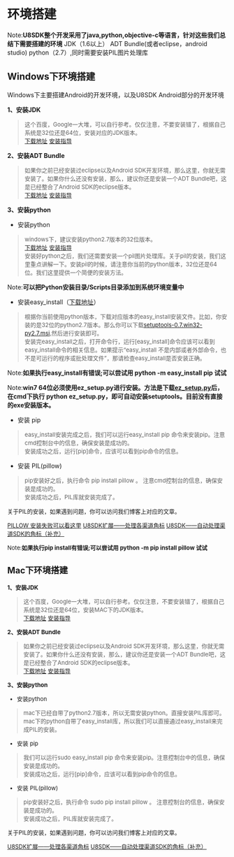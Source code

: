 环境搭建
======

Note:**U8SDK整个开发采用了java,python,objective-c等语言，针对这些我们总结下需要搭建的环境**
JDK（1.6以上）
ADT Bundle(或者eclipse，android studio)
python（2.7）,同时需要安装PIL图片处理库


Windows下环境搭建
-------

Windows下主要搭建Android的开发环境，以及U8SDK Android部分的开发环境

**1、安装JDK**

><font size=2>这个百度，Google一大堆，可以自行参考。仅仅注意，不要安装错了，根据自己系统是32位还是64位，安装对应的JDK版本。<br/></font>
><font size=2>[下载地址](http://www.oracle.com/technetwork/java/javase/downloads/index-jsp-138363.html)</font>
><font size=2>[安装指导](http://jingyan.baidu.com/article/b24f6c82c989da86bfe5dab2.html)</font>

**2、安装ADT Bundle**

><font size=2>如果你之前已经安装过eclipse以及Android SDK开发环境，那么这里，你就无需安装了。如果你什么还没有安装，那么，建议你还是安装一个ADT Bundle吧，这是已经整合了Android SDK的eclipse版本。<br/></font>
><font size=2>[下载地址](http://www.androiddevtools.cn/)</font>
><font size=2>[安装指导](http://blog.csdn.net/aizquan/article/details/8974750)</font>

**3、安装python**

* 安装python

><font size=2>windows下，建议安装python2.7版本的32位版本。</font><br/>
><font size=2>[下载地址](https://www.python.org/downloads/)</font>
><font size=2>[安装指导](http://jingyan.baidu.com/article/19192ad8399a62e53e5707e0.html)</font><br/>
><font size=2>安装好python之后，我们还需要安装一个pil图片处理库。关于pil的安装，我们这里重点讲解一下。安装pil的时候，请注意你当前的python版本，32位还是64位。我们这里提供一个简便的安装方法。</font>

Note:**可以把Python安装目录/Scripts目录添加到系统环境变量中**

* 安装easy_install（[下载地址](https://bitbucket.org/pypa/setuptools/downloads)）

><font size=2>根据你当前使用python版本，下载对应版本的easy_install安装文件。比如，你安装的是32位的python2.7版本。那么你可以下载[setuptools-0.7.win32-py2.7.msi](https://bitbucket.org/pypa/setuptools/downloads/setuptools-0.7.win32-py2.7.msi),然后进行安装即可。</font><br/>
><font size=2>安装完easy_install之后，打开命令行，运行[easy_install]命令应该可以看到easy_install命令的相关信息。如果提示“easy_install 不是内部或者外部命令，也不是可运行的程序或批处理文件”，那请检查easy_install是否安装正确。</font>

Note:**如果执行easy_install有错误;可以尝试用 python -m easy_install pip 试试**

Note:**win7 64位必须使用ez_setup.py进行安装。方法是下载[ez_setup.py](http://download.csdn.net/detail/chenjie19891104/9591992)后，在cmd下执行 python ez_setup.py，即可自动安装setuptools。目前没有直接的exe安装版本。**

* 安装 pip

><font size=2>easy_install安装完成之后，我们可以运行easy_install pip 命令来安装pip。注意cmd控制台中的信息，确保安装是成功的。</font><br/>
><font size=2>安装成功之后，运行[pip]命令，应该可以看到pip命令的信息。</font>

* 安装 PIL(pillow)

><font size=2>pip安装好之后，执行命令 pip install pillow 。 注意cmd控制台的信息，确保安装是成功的。</font><br/>
><font size=2>安装成功之后，PIL库就安装完成了。

关于PIL的安装，如果遇到问题，你可以访问我们博客上对应的文章。

[PILLOW 安装失败可以看这里](http://pillow-cn.readthedocs.org/zh_CN/latest/installation.html)
[U8SDK扩展——处理各渠道角标](http://www.uustory.com/?p=1666)
[U8SDK——自动处理渠道SDK的角标（补充）](http://www.uustory.com/?p=1778)

Note:**如果执行pip install有错误;可以尝试用 python -m pip install pillow 试试**

Mac下环境搭建
--------

**1、安装JDK**

><font size=2>这个百度，Google一大堆，可以自行参考。仅仅注意，不要安装错了，根据自己系统是32位还是64位，安装MAC下的JDK版本。</font><br/>
><font size=2>[下载地址](http://www.oracle.com/technetwork/java/javase/downloads/index-jsp-138363.html)</font>
><font size=2>[安装指导](http://blog.csdn.net/anialy/article/details/21195775)</font>

**2、安装ADT Bundle**

><font size=2>如果你之前已经安装过eclipse以及Android SDK开发环境，那么这里，你就无需安装了。如果你什么还没有安装，那么，建议你还是安装一个ADT Bundle吧，这是已经整合了Android SDK的eclipse版本。</font><br/>
><font size=2>[下载地址](http://www.androiddevtools.cn/)</font>
><font size=2>[安装指导](http://blog.csdn.net/wwj_748/article/details/44806253)</font>

**3、安装python**

* 安装python

><font size=2>mac下已经自带了python2.7版本，所以无需安装python。直接安装PIL库即可。mac下的python自带了easy_install库，所以我们可以直接通过easy_install来完成PIL的安装。</font>

* 安装 pip

><font size=2>我们可以运行sudo easy_install pip 命令来安装pip。注意控制台中的信息，确保安装是成功的。</font><br/>
><font size=2>安装成功之后，运行[pip]命令，应该可以看到pip命令的信息。</font>

* 安装 PIL(pillow)

><font size=2>pip安装好之后，执行命令 sudo pip install pillow 。 注意控制台的信息，确保安装是成功的。</font><br/>
><font size=2>安装成功之后，PIL库就安装完成了。</font>

关于PIL的安装，如果遇到问题，你可以访问我们博客上对应的文章。

[U8SDK扩展——处理各渠道角标](http://www.uustory.com/?p=1666)
[U8SDK——自动处理渠道SDK的角标（补充）](http://www.uustory.com/?p=1778)

